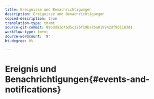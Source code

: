 ```yaml
---
title: Ereignisse und Benachrichtigungen
description: Ereignisse und Benachrichtigungen
copied-description: true
translation-type: tm+mt
source-git-commit: 89bdda1d4bd5c126f19ba75a819942df901183d1
workflow-type: tm+mt
source-wordcount: '9'
ht-degree: 0%

---
```



# Ereignis und Benachrichtigungen{#events-and-notifications}

